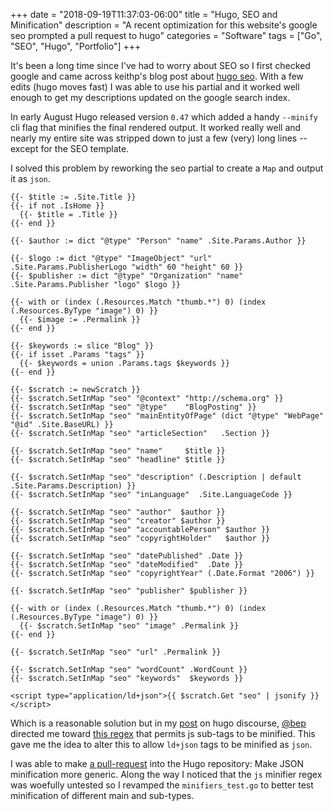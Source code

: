 +++
date = "2018-09-19T11:37:03-06:00"
title = "Hugo, SEO and Minification"
description = "A recent optimization for this website's google seo prompted a pull request to hugo"
categories = "Software"
tags = ["Go", "SEO", "Hugo", "Portfolio"]
+++

It's been a long time since I've had to worry about SEO so I first checked google and came across keithp's blog post about [hugo seo](https://keithpblog.org/post/hugo-website-seo/). With a few edits (hugo moves fast) I was able to use his partial and it worked well enough to get my descriptions updated on the google search index.

In early August Hugo released version `0.47` which added a handy `--minify` cli flag that minifies the final rendered output. It worked really well and nearly my entire site was stripped down to just a few (very) long lines -- except for the SEO template.

I solved this problem by reworking the seo partial to create a `Map` and output it as `json`.

```
{{- $title := .Site.Title }}
{{- if not .IsHome }}
  {{- $title = .Title }}
{{- end }}

{{- $author := dict "@type" "Person" "name" .Site.Params.Author }}

{{- $logo := dict "@type" "ImageObject" "url" .Site.Params.PublisherLogo "width" 60 "height" 60 }}
{{- $publisher := dict "@type" "Organization" "name" .Site.Params.Publisher "logo" $logo }}

{{- with or (index (.Resources.Match "thumb.*") 0) (index (.Resources.ByType "image") 0) }}
  {{- $image := .Permalink }}
{{- end }}

{{- $keywords := slice "Blog" }}
{{- if isset .Params "tags" }}
  {{- $keywords = union .Params.tags $keywords }}
{{- end }}

{{- $scratch := newScratch }}
{{- $scratch.SetInMap "seo" "@context" "http://schema.org" }}
{{- $scratch.SetInMap "seo" "@type"    "BlogPosting" }}
{{- $scratch.SetInMap "seo" "mainEntityOfPage" (dict "@type" "WebPage" "@id" .Site.BaseURL) }}
{{- $scratch.SetInMap "seo" "articleSection"   .Section }}

{{- $scratch.SetInMap "seo" "name"     $title }}
{{- $scratch.SetInMap "seo" "headline" $title }}

{{- $scratch.SetInMap "seo" "description" (.Description | default .Site.Params.Description) }}
{{- $scratch.SetInMap "seo" "inLanguage"  .Site.LanguageCode }}

{{- $scratch.SetInMap "seo" "author"  $author }}
{{- $scratch.SetInMap "seo" "creator" $author }}
{{- $scratch.SetInMap "seo" "accountablePerson" $author }}
{{- $scratch.SetInMap "seo" "copyrightHolder"   $author }}

{{- $scratch.SetInMap "seo" "datePublished" .Date }}
{{- $scratch.SetInMap "seo" "dateModified"  .Date }}
{{- $scratch.SetInMap "seo" "copyrightYear" (.Date.Format "2006") }}

{{- $scratch.SetInMap "seo" "publisher" $publisher }}

{{- with or (index (.Resources.Match "thumb.*") 0) (index (.Resources.ByType "image") 0) }}
  {{- $scratch.SetInMap "seo" "image" .Permalink }}
{{- end }}

{{- $scratch.SetInMap "seo" "url" .Permalink }}

{{- $scratch.SetInMap "seo" "wordCount" .WordCount }}
{{- $scratch.SetInMap "seo" "keywords"  $keywords }}

<script type="application/ld+json">{{ $scratch.Get "seo" | jsonify }}</script>
```

Which is a reasonable solution but in my [post](https://discourse.gohugo.io/t/minify-the-output-of-a-partial/14070/10) on hugo discourse, [@bep](https://github.com/bep) directed me toward [this regex](https://github.com/gohugoio/hugo/blob/37d6463479952f7dfba59d899eed38b41e223283/minifiers/minifiers.go#L76) that permits js sub-tags to be minified. This gave me the idea to alter this to allow `ld+json` tags to be minified as `json`.

I was able to make [a pull-request](https://github.com/gohugoio/hugo/pull/5178) into the Hugo repository: Make JSON minification more generic. Along the way I noticed that the `js` minifier regex was woefully untested so I revamped the `minifiers_test.go` to better test minification of different main and sub-types.
